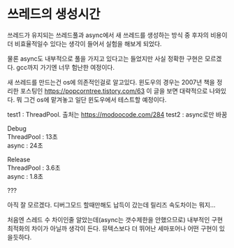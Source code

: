 # 쓰레드의 생성시간

쓰레드가 유지되는 쓰레드풀과 async에서 새 쓰레드를 생성하는 방식 중 후자의 비용이 더 비효율적일수 있다는 생각이 들어서 실험을 해보게 되었다.

물론 async도 내부적으로 풀을 가지고 있다고는 들었지만 사실 정확한 구현은 모르겠다. gcc까지 가기엔 너무 험난한 여정이다.

새 쓰레드를 만드는건 os에 의존적인걸로 알고있다. 윈도우의 경우는 2007년 책을 정리한 포스팅인 https://popcorntree.tistory.com/63 이 글을 보면 대략적으로 나와있다. 뭐 그건 os에 맡겨놓고 일단 윈도우에서 테스트할 예정이다.

test1 : ThreadPool. 출처는 https://modoocode.com/284
test2 : async로만 바꿈

Debug  
ThreadPool : 13초  
async : 24초  

Release  
ThreadPool : 3.6초  
async : 1.8초  

???

아직 잘 모르겠다. 디버그모드 할때만해도 납득이 갔는데 릴리즈 속도차이는 뭐지...

처음엔 스레드 수 차이인줄 알았는데(async는 갯수제한을 안했으므로) 내부적인 구현 최적화의 차이가 아닐까 생각이 든다. 뮤텍스보다 더 뛰어난 세마포어나 어떤 구현이 있을듯하다.